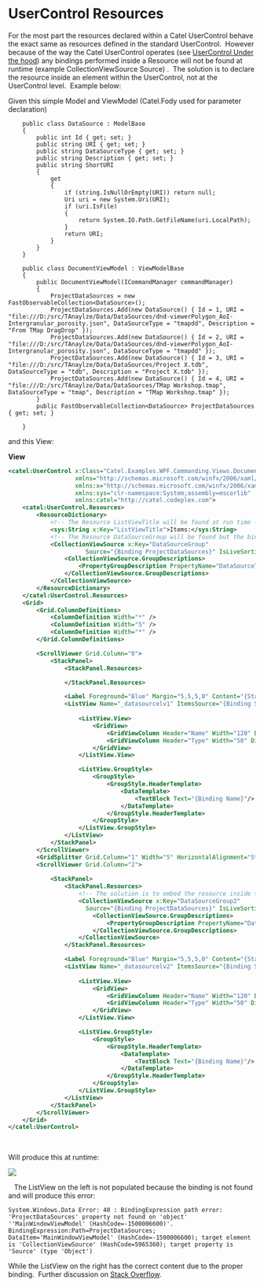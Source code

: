 # UserControl Resources

For the most part the resources declared within a Catel UserControl behave the exact same as resources defined in the standard UserControl.  However because of the way the Catel UserControl operates (see [UserControl Under the hood](./advanced/usercontrol-under-the-hood.md)) any bindings performed inside a Resource will not be found at runtime (example CollectionViewSource Source) .  The solution is to declare the resource inside an element within the UserControl, not at the UserControl level.  Example below:

Given this simple Model and ViewModel (Catel.Fody used for parameter declaration)


```
    public class DataSource : ModelBase
    {
        public int Id { get; set; }
        public string URI { get; set; }
        public string DataSourceType { get; set; }
        public string Description { get; set; }
        public string ShortURI
        {
            get
            {
                if (string.IsNullOrEmpty(URI)) return null;
                Uri uri = new System.Uri(URI);
                if (uri.IsFile)
                {
                    return System.IO.Path.GetFileName(uri.LocalPath);
                }
                return URI;
            }
        }
    }

    public class DocumentViewModel : ViewModelBase
    {
        public DocumentViewModel(ICommandManager commandManager)
        {           
            ProjectDataSources = new FastObservableCollection<DataSource>();
            ProjectDataSources.Add(new DataSource() { Id = 1, URI = "file:///D:/src/TAnaylze/Data/DataSources/dnd-viewerPolygon_AoI-Intergranular_porosity.json", DataSourceType = "tmapdd", Description = "From TMap DragDrop" });
            ProjectDataSources.Add(new DataSource() { Id = 2, URI = "file:///D:/src/TAnaylze/Data/DataSources/dnd-viewerPolygon_AoI-Intergranular_porosity.json", DataSourceType = "tmapdd" });
            ProjectDataSources.Add(new DataSource() { Id = 3, URI = "file:///D:/src/TAnaylze/Data/DataSources/Project X.tdb", DataSourceType = "tdb", Description = "Project X.tdb" });
            ProjectDataSources.Add(new DataSource() { Id = 4, URI = "file:///D:/src/TAnaylze/Data/DataSources/TMap Workshop.tmap", DataSourceType = "tmap", Description = "TMap Workshop.tmap" });
        }
        public FastObservableCollection<DataSource> ProjectDataSources { get; set; }
        
    }
```


and this View:

**View**

``` {.xml data-syntaxhighlighter-params="brush: xml; gutter: false; theme: Confluence" data-theme="Confluence" style="brush: xml; gutter: false; theme: Confluence"}
<catel:UserControl x:Class="Catel.Examples.WPF.Commanding.Views.DocumentView"
                   xmlns="http://schemas.microsoft.com/winfx/2006/xaml/presentation"
                   xmlns:x="http://schemas.microsoft.com/winfx/2006/xaml"
                   xmlns:sys="clr-namespace:System;assembly=mscorlib"
                   xmlns:catel="http://catel.codeplex.com">
    <catel:UserControl.Resources>
        <ResourceDictionary>
            <!-- The Resource ListViewTitle will be found at run time -->
            <sys:String x:Key="ListViewTitle">Items:</sys:String>
            <!-- The Resource DataSourceGroup will be found but the binding will not work. -->
            <CollectionViewSource x:Key="DataSourceGroup"                               
                      Source="{Binding ProjectDataSources}" IsLiveSortingRequested="True" IsLiveGroupingRequested="True">
                <CollectionViewSource.GroupDescriptions>
                    <PropertyGroupDescription PropertyName="DataSourceType" />
                </CollectionViewSource.GroupDescriptions>
            </CollectionViewSource>
        </ResourceDictionary>
    </catel:UserControl.Resources>
    <Grid>
        <Grid.ColumnDefinitions>
            <ColumnDefinition Width="*" />
            <ColumnDefinition Width="5" />
            <ColumnDefinition Width="*" />
        </Grid.ColumnDefinitions>

        <ScrollViewer Grid.Column="0">
            <StackPanel>
                <StackPanel.Resources>

                </StackPanel.Resources>

                <Label Foreground="Blue" Margin="5,5,5,0" Content="{StaticResource ListViewTitle}"></Label>
                <ListView Name="_datasourcelv1" ItemsSource="{Binding Source={StaticResource DataSourceGroup}}">
                    
                    <ListView.View>
                        <GridView>
                            <GridViewColumn Header="Name" Width="120" DisplayMemberBinding="{Binding ShortURI}" />
                            <GridViewColumn Header="Type" Width="50" DisplayMemberBinding="{Binding DataSourceType}" />
                        </GridView>
                    </ListView.View>

                    <ListView.GroupStyle>
                        <GroupStyle>
                            <GroupStyle.HeaderTemplate>
                                <DataTemplate>
                                    <TextBlock Text="{Binding Name}"/>
                                </DataTemplate>
                            </GroupStyle.HeaderTemplate>
                        </GroupStyle>
                    </ListView.GroupStyle>
                </ListView>
            </StackPanel>
        </ScrollViewer>
        <GridSplitter Grid.Column="1" Width="5" HorizontalAlignment="Stretch" />
        <ScrollViewer Grid.Column="2">
            
            <StackPanel>
                <StackPanel.Resources>
                    <!-- The solution is to embed the resource inside the UserControl, this way the binding is within the runtime Visual Tree. -->
                    <CollectionViewSource x:Key="DataSourceGroup2"                               
                      Source="{Binding ProjectDataSources}" IsLiveSortingRequested="True" IsLiveGroupingRequested="True">
                        <CollectionViewSource.GroupDescriptions>
                            <PropertyGroupDescription PropertyName="DataSourceType" />
                        </CollectionViewSource.GroupDescriptions>
                    </CollectionViewSource>
                </StackPanel.Resources>

                <Label Foreground="Blue" Margin="5,5,5,0" Content="{StaticResource ListViewTitle}"></Label>
                <ListView Name="_datasourcelv2" ItemsSource="{Binding Source={StaticResource DataSourceGroup2}}">
                   
                    <ListView.View>
                        <GridView>
                            <GridViewColumn Header="Name" Width="120" DisplayMemberBinding="{Binding ShortURI}" />
                            <GridViewColumn Header="Type" Width="50" DisplayMemberBinding="{Binding DataSourceType}" />
                        </GridView>
                    </ListView.View>

                    <ListView.GroupStyle>
                        <GroupStyle>
                            <GroupStyle.HeaderTemplate>
                                <DataTemplate>
                                    <TextBlock Text="{Binding Name}"/>
                                </DataTemplate>
                            </GroupStyle.HeaderTemplate>
                        </GroupStyle>
                    </ListView.GroupStyle>
                </ListView>
            </StackPanel>
        </ScrollViewer>        
    </Grid>
</catel:UserControl>
```

 

Will produce this at runtime:

![](../../../images/catel-mvvm/views/xaml/usercontrol-resources/example.png)

 
 The ListView on the left is not populated because the binding is not found and will produce this error:

``` {.c# data-syntaxhighlighter-params="brush: c#; gutter: false; theme: Confluence" data-theme="Confluence" style="brush: c#; gutter: false; theme: Confluence"}
System.Windows.Data Error: 40 : BindingExpression path error: 'ProjectDataSources' property not found on 'object' ''MainWindowViewModel' (HashCode=-1500006600)'. BindingExpression:Path=ProjectDataSources; DataItem='MainWindowViewModel' (HashCode=-1500006600); target element is 'CollectionViewSource' (HashCode=5965360); target property is 'Source' (type 'Object')
```

While the ListView on the right has the correct content due to the proper binding.  Further discussion on [Stack Overflow](http://stackoverflow.com/questions/31488173/binding-from-within-a-resourcedictionary-in-a-catel-wpf-usercontrol).
